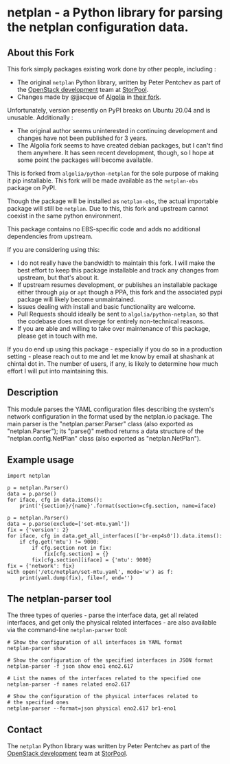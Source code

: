 # netplan - a Python library for parsing the netplan configuration data.

## About this Fork

This fork simply packages existing work done by other people, including :
  - The original `netplan` Python library, written by Peter Pentchev as part of 
    the [OpenStack development][openstack-dev] team at [StorPool][storpool].
  - Changes made by @jjacque of [Algolia][algolia] in [their fork][algolia/python-netplan].

Unfortunately, version presently on PyPI breaks on Ubuntu 20.04 and is
unusable. Additionally : 

  - The original author seems uninterested in continuing development and 
    changes have not been published for 3 years. 
  - The Algolia fork seems to have created debian packages, but I can't
    find them anywhere. It has seen recent development, though, 
    so I hope at some point the packages will become available.

This is forked from `algolia/python-netplan` for the sole purpose of making 
it pip installable. This fork will be made available as the `netplan-ebs` 
package on PyPI. 

Though the package will be installed as `netplan-ebs`, the actual 
importable package will still be `netplan`. Due to this, this fork 
and upstream cannot coexist in the same python environment. 

This package contains no EBS-specific code and adds no additional 
dependencies from upstream. 

If you are considering using this: 

  - I do not really have the bandwidth to maintain this fork. I will 
  make the best effort to keep this package installable and track any 
  changes from upstream, but that's about it.
  - If upstream resumes development, or publishes an installable package 
  either through `pip` or `apt` though a PPA, this fork and the associated 
  pypi package will likely become unmaintained.
  - Issues dealing with install and basic functionality are welcome. 
  - Pull Requests should ideally be sent to `algolia/python-netplan`, 
  so that the codebase does not diverge for entirely non-technical reasons.
  - If you are able and willing to take over maintenance of this package, 
  please get in touch with me. 

If you do end up using this package - especially if you do so in a 
production setting - please reach out to me and let me know by email at 
shashank at chintal dot in. The number of users, if any, is likely to 
determine how much effort I will put into maintaining this.

## Description

This module parses the YAML configuration files describing the system's
network configuration in the format used by the netplan.io package.
The main parser is the "netplan.parser.Parser" class (also exported as
"netplan.Parser"); its "parse()" method returns a data structure of
the "netplan.config.NetPlan" class (also exported as "netplan.NetPlan").

## Example usage

    import netplan

    p = netplan.Parser()
    data = p.parse()
    for iface, cfg in data.items():
        print('{section}/{name}'.format(section=cfg.section, name=iface)

    p = netplan.Parser()
    data = p.parse(exclude=['set-mtu.yaml'])
    fix = {'version': 2}
    for iface, cfg in data.get_all_interfaces(['br-enp4s0']).data.items():
        if cfg.get('mtu') != 9000:
            if cfg.section not in fix:
                fix[cfg.section] = {}
            fix[cfg.section][iface] = {'mtu': 9000}
    fix = {'network': fix}
    with open('/etc/netplan/set-mtu.yaml', mode='w') as f:
        print(yaml.dump(fix), file=f, end='')

## The netplan-parser tool

The three types of queries - parse the interface data, get all related
interfaces, and get only the physical related interfaces - are also
available via the command-line `netplan-parser` tool:

    # Show the configuration of all interfaces in YAML format
    netplan-parser show

    # Show the configuration of the specified interfaces in JSON format
    netplan-parser -f json show eno1 eno2.617

    # List the names of the interfaces related to the specified one
    netplan-parser -f names related eno2.617

    # Show the configuration of the physical interfaces related to
    # the specified ones
    netplan-parser --format=json physical eno2.617 br1-eno1

## Contact

The `netplan` Python library was written by Peter Pentchev as part of
the [OpenStack development][openstack-dev] team at [StorPool][storpool].

[openstack-dev]: mailto:openstack-dev@storpool.com
[storpool]: https://storpool.com/
[algolia]: https://www.algolia.com/
[algolia/python-netplan]: https://github.com/algolia/python-netplan
